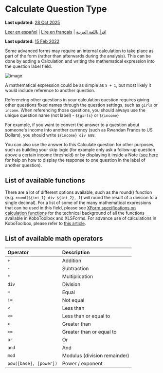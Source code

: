 # Calculate Question Type
**Last updated:** <a href="https://github.com/kobotoolbox/docs/blob/01270a828ec846731411368326ba58114adda98e/source/calculate_questions.md" class="reference">28 Oct 2025</a>

<a href="es/calculate_questions.html">Leer en español</a> | <a href="fr/calculate_questions.html">Lire en français</a> | <a href="ar/calculate_questions.html">اقرأ باللغة العربية</a>

**Last updated:**
<a href="https://github.com/kobotoolbox/docs/blob/511ea4cb3c698a4b45e7c2b4efd1af4e356e811f/source/calculate_questions.md" class="reference">15
Feb 2022</a>

Some advanced forms may require an internal calculation to take place as part of
the form (rather than afterwards during the analysis). This can be done by
adding a Calculation and writing the mathematical expression into the question
label field.

![image](/images/calculate_questions/calculation.gif)

A mathematical expression could be as simple as `5 + 1`, but most likely it
would include reference to another question.

Referencing other questions in your calculation question requires giving other
questions fixed names through the question settings, such as `girls` or
`income`. When referencing those questions, you should always use the unique
question name (not label) - `${girls}` or `${income}`

For example, if you want to convert the answer to a question about someone's
income into another currency (such as Rwandan Francs to US Dollars), you should
write `${income} div 688`.

You can also use the answer to this Calculate question for other purposes, such
as building your skip logic (for example only ask a follow-up question above a
certain income threshold) or by displaying it inside a Note
([see here](responses_inside_question.md) for help on how to display the
response to one question in the label of another question).

## List of available functions

There are a lot of different options available, such as the round() function
(e.g. `round(${int_1} div ${int_2}, 1`) will round the result of a division to a
single decimal). For a list of some of the many mathematical expressions that
can be used in this field, please see
[XForm specifications on calculation functions](https://docs.getodk.org/form-operators-functions/)
for the technical background of all the functions available in KoboToolbox and
XLSForms. For advance use of calculations in KoboToolbox, please refer to
[this article](advanced_calculate.md).

## List of available math operators

| Operator               | Description                  |
| :--------------------- | :--------------------------- |
| `+`                    | Addition                     |
| `-`                    | Subtraction                  |
| `*`                    | Multiplication               |
| `div`                  | Division                     |
| `=`                    | Equal                        |
| `!=`                   | Not equal                    |
| `<`                    | Less than                    |
| `<=`                   | Less than or equal to        |
| `>`                    | Greater than                 |
| `>=`                   | Greater than or equal to     |
| `or`                   | Or                           |
| `and`                  | And                          |
| `mod`                  | Modulus (division remainder) |
| `pow([base], [power])` | Power / exponent             |

